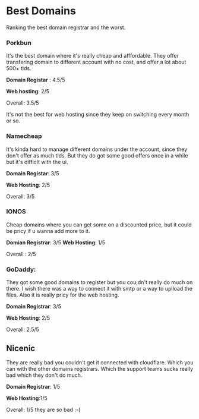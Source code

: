 # Best Domains
Ranking the best domain registrar and the worst.


### Porkbun
It's the best domain where it's really cheap and afffordable. They offer transfering domain to different account with no cost, and offer a lot about 500+ tlds.

**Domain Registar** : 4.5/5

**Web hosting**: 2/5

Overall: 3.5/5

It's not the best for web hosting since they keep on switching every month or so.

### Namecheap
It's kinda hard to manage different domains under the account, since they don't offer as much tlds. But they do got some good offers once in a while but it's difficlt with the ui.


**Domain Registar**: 3/5


**Web Hosting**: 2/5

Overall: 3/5


### IONOS

Cheap domains where you can get some on a discounted price, but it could be pricy if u wanna add more to it.


**Domian Registrar**: 3/5
**Web Hosting**: 1/5

Overall : 2/5


### GoDaddy:

They got some good domains  to register but you cou;dn't really do much on there. I wish there was a way to connect it with smtp or a way to uplload the files. Also it is really pricy for the web hosting.

**Domain Registrar**: 3/5

**Web Hosting**: 2/5

Overall: 2.5/5


## Nicenic

They are really bad you couldn't get it connected with cloudflare. Which you can with the other domains registrars. Which the support teams sucks really bad which they don't do much.

**Domain Registrar**: 1/5

**Web Hosting**:1/5

Overall: 1/5 they are so bad :-(


